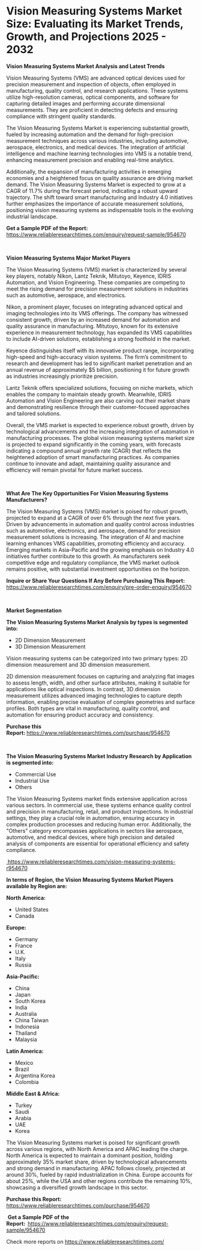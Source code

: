 <p><h1>Vision Measuring Systems Market Size: Evaluating its Market Trends, Growth, and Projections 2025 - 2032</h1></p><p><strong>Vision Measuring Systems Market Analysis and Latest Trends</strong></p>
<p><p>Vision Measuring Systems (VMS) are advanced optical devices used for precision measurement and inspection of objects, often employed in manufacturing, quality control, and research applications. These systems utilize high-resolution cameras, optical components, and software for capturing detailed images and performing accurate dimensional measurements. They are proficient in detecting defects and ensuring compliance with stringent quality standards.</p><p>The Vision Measuring Systems Market is experiencing substantial growth, fueled by increasing automation and the demand for high-precision measurement techniques across various industries, including automotive, aerospace, electronics, and medical devices. The integration of artificial intelligence and machine learning technologies into VMS is a notable trend, enhancing measurement precision and enabling real-time analytics.</p><p>Additionally, the expansion of manufacturing activities in emerging economies and a heightened focus on quality assurance are driving market demand. The Vision Measuring Systems Market is expected to grow at a CAGR of 11.7% during the forecast period, indicating a robust upward trajectory. The shift toward smart manufacturing and Industry 4.0 initiatives further emphasizes the importance of accurate measurement solutions, positioning vision measuring systems as indispensable tools in the evolving industrial landscape.</p></p>
<p><strong>Get a Sample PDF of the Report:&nbsp;</strong> <a href="https://www.reliableresearchtimes.com/enquiry/request-sample/954670?utm_campaign=2009&utm_medium=2&utm_source=Github&utm_content=ia&utm_term=07032025&utm_id=vision-measuring-systems">https://www.reliableresearchtimes.com/enquiry/request-sample/954670</a></p>
<p>&nbsp;</p>
<p><strong>Vision Measuring Systems Major Market Players</strong></p>
<p><p>The Vision Measuring Systems (VMS) market is characterized by several key players, notably Nikon, Lantz Teknik, Mitutoyo, Keyence, IDRIS Automation, and Vision Engineering. These companies are competing to meet the rising demand for precision measurement solutions in industries such as automotive, aerospace, and electronics.</p><p>Nikon, a prominent player, focuses on integrating advanced optical and imaging technologies into its VMS offerings. The company has witnessed consistent growth, driven by an increased demand for automation and quality assurance in manufacturing. Mitutoyo, known for its extensive experience in measurement technology, has expanded its VMS capabilities to include AI-driven solutions, establishing a strong foothold in the market.</p><p>Keyence distinguishes itself with its innovative product range, incorporating high-speed and high-accuracy vision systems. The firm’s commitment to research and development has led to significant market penetration and an annual revenue of approximately $5 billion, positioning it for future growth as industries increasingly prioritize precision.</p><p>Lantz Teknik offers specialized solutions, focusing on niche markets, which enables the company to maintain steady growth. Meanwhile, IDRIS Automation and Vision Engineering are also carving out their market share and demonstrating resilience through their customer-focused approaches and tailored solutions.</p><p>Overall, the VMS market is expected to experience robust growth, driven by technological advancements and the increasing integration of automation in manufacturing processes. The global vision measuring systems market size is projected to expand significantly in the coming years, with forecasts indicating a compound annual growth rate (CAGR) that reflects the heightened adoption of smart manufacturing practices. As companies continue to innovate and adapt, maintaining quality assurance and efficiency will remain pivotal for future market success.</p></p>
<p>&nbsp;</p>
<p><strong>What Are The Key Opportunities For Vision Measuring Systems Manufacturers?</strong></p>
<p><p>The Vision Measuring Systems (VMS) market is poised for robust growth, projected to expand at a CAGR of over 6% through the next five years. Driven by advancements in automation and quality control across industries such as automotive, electronics, and aerospace, demand for precision measurement solutions is increasing. The integration of AI and machine learning enhances VMS capabilities, promoting efficiency and accuracy. Emerging markets in Asia-Pacific and the growing emphasis on Industry 4.0 initiatives further contribute to this growth. As manufacturers seek competitive edge and regulatory compliance, the VMS market outlook remains positive, with substantial investment opportunities on the horizon.</p></p>
<p><strong>Inquire or Share Your Questions If Any Before Purchasing This Report:</strong> <a href="https://www.reliableresearchtimes.com/enquiry/pre-order-enquiry/954670?utm_campaign=2009&utm_medium=2&utm_source=Github&utm_content=ia&utm_term=07032025&utm_id=vision-measuring-systems">https://www.reliableresearchtimes.com/enquiry/pre-order-enquiry/954670</a></p>
<p>&nbsp;</p>
<p><strong>Market Segmentation</strong></p>
<p><strong>The Vision Measuring Systems Market Analysis by types is segmented into:</strong></p>
<p><ul><li>2D Dimension Measurement</li><li>3D Dimension Measurement</li></ul></p>
<p><p>Vision measuring systems can be categorized into two primary types: 2D dimension measurement and 3D dimension measurement. </p><p>2D dimension measurement focuses on capturing and analyzing flat images to assess length, width, and other surface attributes, making it suitable for applications like optical inspections. In contrast, 3D dimension measurement utilizes advanced imaging technologies to capture depth information, enabling precise evaluation of complex geometries and surface profiles. Both types are vital in manufacturing, quality control, and automation for ensuring product accuracy and consistency.</p></p>
<p><strong>Purchase this Report:&nbsp;</strong><a href="https://www.reliableresearchtimes.com/purchase/954670?utm_campaign=2009&utm_medium=2&utm_source=Github&utm_content=ia&utm_term=07032025&utm_id=vision-measuring-systems">https://www.reliableresearchtimes.com/purchase/954670</a></p>
<p>&nbsp;</p>
<p><strong>The Vision Measuring Systems Market Industry Research by Application is segmented into:</strong></p>
<p><ul><li>Commercial Use</li><li>Industrial Use</li><li>Others</li></ul></p>
<p><p>The Vision Measuring Systems market finds extensive application across various sectors. In commercial use, these systems enhance quality control and precision in manufacturing, retail, and product inspections. In industrial settings, they play a crucial role in automation, ensuring accuracy in complex production processes and reducing human error. Additionally, the "Others" category encompasses applications in sectors like aerospace, automotive, and medical devices, where high precision and detailed analysis of components are essential for operational efficiency and safety compliance.</p></p>
<p><a href="https://www.reliableresearchtimes.com/vision-measuring-systems-r954670?utm_campaign=2009&utm_medium=2&utm_source=Github&utm_content=ia&utm_term=07032025&utm_id=vision-measuring-systems">&nbsp;https://www.reliableresearchtimes.com/vision-measuring-systems-r954670</a></p>
<p><strong>In terms of Region, the Vision Measuring Systems Market Players available by Region are:</strong></p>
<p>
    <p> <strong> North America: </strong>
        <ul>
            <li>United States</li>
            <li>Canada</li>
        </ul>
        </p> 
    <p> <strong> Europe: </strong>
        <ul>
            <li>Germany</li>
            <li>France</li>
            <li>U.K.</li>
            <li>Italy</li>
            <li>Russia</li>
        </ul>
        </p> 
    <p> <strong> Asia-Pacific: </strong>
        <ul>
            <li>China</li>
            <li>Japan</li>
            <li>South Korea</li>
            <li>India</li>
            <li>Australia</li>
            <li>China Taiwan</li>
            <li>Indonesia</li>
            <li>Thailand</li>
            <li>Malaysia</li>
        </ul>
        </p> 
    <p> <strong> Latin America: </strong>
        <ul>
            <li>Mexico</li>
            <li>Brazil</li>
            <li>Argentina Korea</li>
            <li>Colombia</li>
        </ul>
        </p> 
    <p> <strong> Middle East & Africa: </strong>
        <ul>
            <li>Turkey</li>
            <li>Saudi</li>
            <li>Arabia</li>
            <li>UAE</li>
            <li>Korea</li>
        </ul>
    </p>
    </p>
<p><p>The Vision Measuring Systems market is poised for significant growth across various regions, with North America and APAC leading the charge. North America is expected to maintain a dominant position, holding approximately 35% market share, driven by technological advancements and strong demand in manufacturing. APAC follows closely, projected at around 30%, fueled by rapid industrialization in China. Europe accounts for about 25%, while the USA and other regions contribute the remaining 10%, showcasing a diversified growth landscape in this sector.</p></p>
<p><strong>Purchase this Report: </strong><a href="https://www.reliableresearchtimes.com/purchase/954670?utm_campaign=2009&utm_medium=2&utm_source=Github&utm_content=ia&utm_term=07032025&utm_id=vision-measuring-systems">https://www.reliableresearchtimes.com/purchase/954670</a></p>
<p>&nbsp;<strong>Get a Sample PDF of the Report:&nbsp;&nbsp;</strong><a href="https://www.reliableresearchtimes.com/enquiry/request-sample/954670?utm_campaign=2009&utm_medium=2&utm_source=Github&utm_content=ia&utm_term=07032025&utm_id=vision-measuring-systems">https://www.reliableresearchtimes.com/enquiry/request-sample/954670</a></p>
<p><strong></strong></p>
<p>Check more reports on <a href="https://www.reliableresearchtimes.com/?utm_campaign=2009&utm_medium=2&utm_source=Github&utm_content=ia&utm_term=07032025&utm_id=vision-measuring-systems">https://www.reliableresearchtimes.com/</a></p>